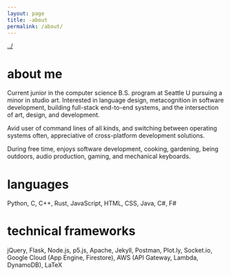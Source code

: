 ```yaml
---
layout: page
title: -about
permalink: /about/
---
```


<a href="/">../</a>

# about me

Current junior in the computer science B.S. program at Seattle U pursuing a minor in studio art. Interested in language design, metacognition in software development, building full-stack end-to-end systems, and the intersection of art, design, and development.    

Avid user of command lines of all kinds, and switching between operating systems often, appreciative of cross-platform development solutions.  

During free time, enjoys software development, cooking, gardening, being outdoors, audio production, gaming, and mechanical keyboards.  

# languages

Python, C, C++, Rust, JavaScript, HTML, CSS, Java, C#, F#

# technical frameworks

jQuery, Flask, Node.js, p5.js, Apache, Jekyll, Postman, Plot.ly, Socket.io, Google Cloud (App Engine, Firestore), AWS (API Gateway, Lambda, DynamoDB), LaTeX
